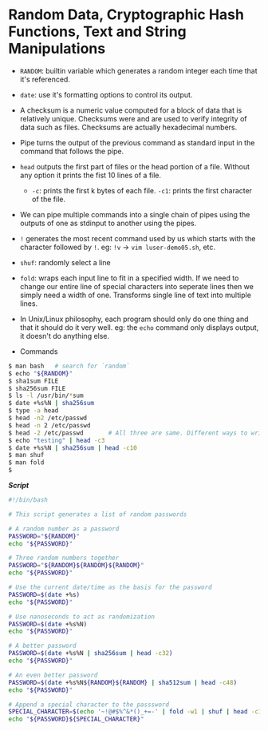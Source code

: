 # Random Data, Cryptographic Hash Functions, Text and String Manipulations

- `RANDOM`: builtin variable which generates a random integer each time that it's referenced.

- `date`: use it's formatting options to control its output.

- A checksum is a numeric value computed for a block of data that is relatively unique. Checksums were and are used to verify integrity of data such as files. Checksums are actually hexadecimal numbers.

- Pipe turns the output of the previous command as standard input in the command that follows the pipe.

- `head` outputs the first part of files or the head portion of a file. Without any option it prints the fist 10 lines of a file.
    - `-c`: prints the first k bytes of each file.
        `-c1`: prints the first character of the file.

- We can pipe multiple commands into a single chain of pipes using the outputs of one as stdinput to another using the pipes.

- `!` generates the most recent command used by us which starts with the character followed by `!`. eg: `!v` -> `vim luser-demo05.sh`, etc.

- `shuf`: randomly select a line 

- `fold`: wraps each input line to fit in a specified width. If we need to change our entire line of special characters into seperate lines then we simply need a width of one. Transforms single line of text into multiple lines. 

- In Unix/Linux philosophy, each program should only do one thing and that it should do it very well. eg: the `echo` command only displays output, it doesn't do anything else.

- Commands
```bash
$ man bash   # search for `random`
$ echo "${RANDOM}"
$ sha1sum FILE
$ sha256sum FILE
$ ls -l /usr/bin/*sum
$ date +%s%N | sha256sum
$ type -a head
$ head -n2 /etc/passwd
$ head -n 2 /etc/passwd
$ head -2 /etc/passwd       # All three are same. Different ways to write the same thing.
$ echo "testing" | head -c3
$ date +%s%N | sha256sum | head -c10
$ man shuf
$ man fold
$ 
```

***Script***
```bash
#!/bin/bash

# This script generates a list of random passwords

# A random number as a password
PASSWORD="${RANDOM}"
echo "${PASSWORD}"

# Three random numbers together
PASSWORD="${RANDOM}${RANDOM}${RANDOM}"
echo "${PASSWORD}"

# Use the current date/time as the basis for the password
PASSWORD=$(date +%s)
echo "${PASSWORD}"

# Use nanoseconds to act as randomization
PASSWORD=$(date +%s%N)
echo "${PASSWORD}"

# A better password
PASSWORD=$(date +%s%N | sha256sum | head -c32)
echo "${PASSWORD}"

# An even better password
PASSWORD=$(date +%s%N${RANDOM}${RANDOM} | sha512sum | head -c48)
echo "${PASSWORD}"

# Append a special character to the passsword
SPECIAL_CHARACTER=$(echo '~!@#$%^&*()_+=-' | fold -w1 | shuf | head -c1)
echo "${PASSWORD}${SPECIAL_CHARACTER}"

```




